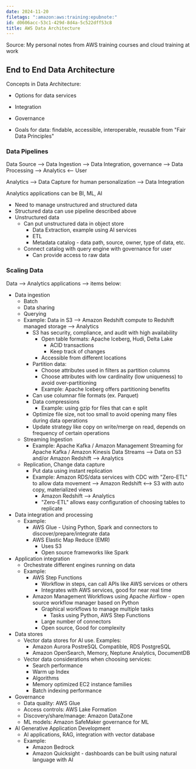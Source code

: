 ```yaml
---
date: 2024-11-20
filetags: ":amazon:aws:training:epubnote:"
id: d0606acc-53c1-429d-8d4a-5c522dff53c8
title: AWS Data Architecture
---
```


Source: My personal notes from AWS training courses and cloud training
at work

## End to End Data Architecture

Concepts in Data Architecture:

- Options for data services

- Integration

- Governance

- Goals for data: findable, accessible, interoperable, reusable from
  "Fair Data Principles"

### Data Pipelines

Data Source –\> Data Ingestion –\> Data Integration, governance –\> Data
Processing –\> Analytics \<– User

Analytics –\> Data Capture for human personalization –\> Data
Integration

Analytics applications can be BI, ML, AI

- Need to manage unstructured and structured data
- Structured data can use pipeline described above
- Unstructured data
  - Can put unstructured data in object store
    - Data Extraction, example using AI services
    - ETL
    - Metadata catalog - data path, source, owner, type of data, etc.
  - Connect catalog with query engine with governance for user
    - Can provide access to raw data

### Scaling Data

Data –\> Analytics applications –\> items below:

- Data ingestion
  - Batch
  - Data sharing
  - Querying
  - Example: Data in S3 –\> Amazon Redshift compute to Redshift managed
    storage –\> Analytics
    - S3 has security, compliance, and audit with high availability
      - Open table formats: Apache Iceberg, Hudi, Delta Lake
        - ACID transactions
        - Keep track of changes
      - Accessible from different locations
    - Partition data:
      - Choose attributes used in filters as partition columns
      - Choose attributes with low cardinality (low uniqueness) to avoid
        over-partitioning
      - Example: Apache Iceberg offers partitioning benefits
    - Can use columnar file formats (ex. Parquet)
    - Data compressions
      - Example: using gzip for files that can e split
    - Optimize file size, not too small to avoid opening many files
      during data operations
    - Update strategy like copy on write/merge on read, depends on
      frequency of certain operations
  - Streaming Ingestion
    - Example: Apache Kafka / Amazon Management Streaming for Apache
      Kafka / Amazon Kinesis Data Streams –\> Data on S3 and/or Amazon
      Redshift –\> Analytics
  - Replication, Change data capture
    - Put data using instant replication
    - Example: Amazon RDS/data services with CDC with "Zero-ETL" to
      allow data movement –\> Amazon Redshift \<–\> S3 with auto copy,
      materialized views
      - Amazon Redshift –\> Analytics
      - "Zero-ETL" allows easy configuration of choosing tables to
        replicate
- Data integration and processing
  - Example:
    - AWS Glue - Using Python, Spark and connectors to
      discover/prepare/integrate data
    - AWS Elastic Map Reduce (EMR)
      - Uses S3
      - Open source frameworks like Spark
- Application integration
  - Orchestrate different engines running on data
  - Example:
    - AWS Step Functions
      - Workflow in steps, can call APIs like AWS services or others
      - Integrates with AWS services, good for near real time
    - Amazon Management Workflows using Apache Airflow - open source
      workflow manager based on Python
      - Graphical workflows to manage multiple tasks
        - Tasks using Python, AWS Step Functions
      - Large number of connectors
      - Open source, Good for complexity
- Data stores
  - Vector data stores for AI use. Examples:
    - Amazon Aurora PostreSQL Compatible, RDS PostgreSQL
    - Amazon OpenSearch, Memory, Neptune Analytics, DocumentDB
  - Vector data considerations when choosing services:
    - Search performance
    - Warm up Index
    - Algorithms
    - Memory optimized EC2 instance families
    - Batch indexing performance
- Governance
  - Data quality: AWS Glue
  - Access controls: AWS Lake Formation
  - Discovery/share/manage: Amazon DataZone
  - ML models: Amazon SafeMaker governance for ML
- AI Generative Application Development
  - AI applications, RAG, integration with vector database
  - Example:
    - Amazon Bedrock
    - Amazon Quicksight - dashboards can be built using natural language
      with AI
